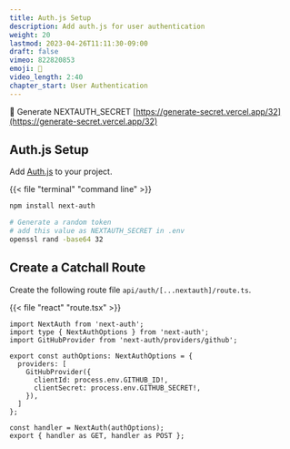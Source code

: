 ```yaml
---
title: Auth.js Setup
description: Add auth.js for user authentication
weight: 20
lastmod: 2023-04-26T11:11:30-09:00
draft: false
vimeo: 822820853
emoji: 🤠
video_length: 2:40
chapter_start: User Authentication
---
```


💎 Generate NEXTAUTH_SECRET [https://generate-secret.vercel.app/32](https://generate-secret.vercel.app/32)

## Auth.js Setup

Add [Auth.js](https://authjs.dev/getting-started/oauth-tutorial) to your project. 

{{< file "terminal" "command line" >}}
```bash
npm install next-auth

# Generate a random token
# add this value as NEXTAUTH_SECRET in .env
openssl rand -base64 32
```

## Create a Catchall Route

Create the following route file `api/auth/[...nextauth]/route.ts`. 

{{< file "react" "route.tsx" >}}
```tsx
import NextAuth from 'next-auth';
import type { NextAuthOptions } from 'next-auth';
import GitHubProvider from 'next-auth/providers/github';

export const authOptions: NextAuthOptions = {
  providers: [
    GitHubProvider({
      clientId: process.env.GITHUB_ID!,
      clientSecret: process.env.GITHUB_SECRET!,
    }),
  ]
};

const handler = NextAuth(authOptions);
export { handler as GET, handler as POST };
```

